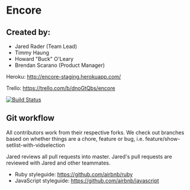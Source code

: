 Encore
==================

Created by:
-------------------
- Jared Rader (Team Lead)
- Timmy Haung
- Howard "Buck" O'Leary
- Brendan Scarano (Product Manager)

Heroku: 
http://encore-staging.herokuapp.com/

Trello: 
https://trello.com/b/dnoGtQbs/encore

[![Build Status](https://travis-ci.org/fiddler-crabs-2014/encore.svg?branch=master)](https://travis-ci.org/fiddler-crabs-2014/encore)

## Git workflow
All contributors work from their respective forks. We check out branches based on whether things are a chore, feature or bug, i.e. feature/show-setlist-with-vidselection

Jared reviews all pull requests into master. Jared's pull requests are reviewed with Jared and other teammates.

- Ruby styleguide: https://github.com/airbnb/ruby
- JavaScript styleguide: https://github.com/airbnb/javascript
